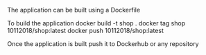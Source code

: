 The application can be built using  a Dockerfile 

To build the application 
docker build -t shop .
docker tag shop 10112018/shop:latest
docker push 10112018/shop:latest

Once the application is built push it to Dockerhub or any repository

